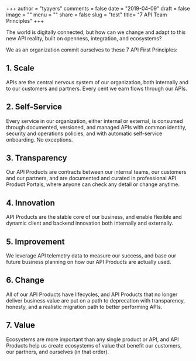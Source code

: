 +++
author = "tyayers"
comments = false
date = "2019-04-09"
draft = false
image = ""
menu = ""
share = false
slug = "test"
title= "7 API Team Principles"
+++

The world is digitally connected, but how can we change and adapt to this new API reality, built on openness, integration, and ecosystems?

We as an organization commit ourselves to these 7 API First Principles:

## 1. Scale
APIs are the central nervous system of our organization, both internally and to our customers and partners.  Every cent we earn flows through our APIs.

## 2. Self-Service
Every service in our organization, either internal or external, is consumed through documented, versioned, and managed APIs with common identity, security and operations policies, and with automatic self-service onboarding.  No exceptions. 

## 3. Transparency
Our API Products are contracts between our internal teams, our customers and our partners, and are documented and curated in professional API Product Portals, where anyone can check any detail or change anytime.

## 4. Innovation
API Products are the stable core of our business, and enable flexible and dynamic client and backend innovation both internally and externally. 

## 5. Improvement
We leverage API telemetry data to measure our success, and base our future business planning on how our API Products are actually used.

## 6. Change
All of our API Products have lifecycles, and API Products that no longer deliver business value are put on a path to deprecation with transparency, honesty, and a realistic migration path to better performing APIs.

## 7. Value
Ecosystems are more important than any single product or API, and API Products help us create ecosystems of value that benefit our customers, our partners, and ourselves (in that order).

